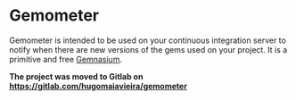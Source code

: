 # Gemometer

Gemometer is intended to be used on your continuous integration server to notify when there are new versions of the gems used on your project. It is a primitive and free [Gemnasium](https://gemnasium.com).

**The project was moved to Gitlab on https://gitlab.com/hugomaiavieira/gemometer**
